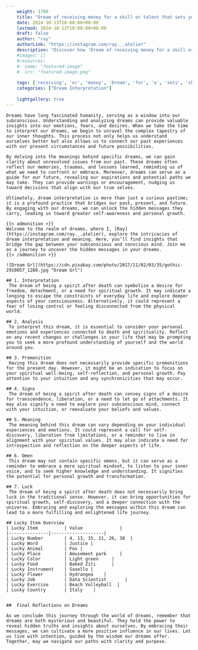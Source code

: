```yaml
---
    weight: 1780
    title: "Dream of receiving money for a skill or talent that sets you apart."  # Assuming 'title' column exists
    date: 2024-10-13T18:08:00+08:00
    lastmod: 2024-10-13T18:08:00+08:00
    draft: false
    author: "ray"
    authorLink: "https://instagram.com/ray._.atelier"
    description: "Discover how 'Dream of receiving money for a skill or talent that sets you apart.' can interpret your future and uncover its significant meanings in your life."
    #images: []
    #resources:
    #- name: "featured-image"
    #  src: "featured-image.png"
    
    tags: ['receiving', 'or', 'money', 'Dream', 'for', 'a', 'sets', 'skill', 'apart.', 'talent', 'of', 'that', 'you']
    categories: ["Dream Interpretation"]
    
    lightgallery: true
---
```

    
    Dreams have long fascinated humanity, serving as a window into our subconscious. Understanding and analyzing dreams can provide valuable insights into our emotions, fears, and desires. When we take the time to interpret our dreams, we begin to unravel the complex tapestry of our inner thoughts. This process not only helps us understand ourselves better but also allows us to connect our past experiences with our present circumstances and future possibilities.
    
    By delving into the meanings behind specific dreams, we can gain clarity about unresolved issues from our past. These dreams often reflect our memories, traumas, and lessons learned, reminding us of what we need to confront or embrace. Moreover, dreams can serve as a guide for our future, revealing our aspirations and potential paths we may take. They can provide warnings or encouragement, nudging us toward decisions that align with our true selves.
    
    Ultimately, dream interpretation is more than just a curious pastime; it is a profound practice that bridges our past, present, and future. By engaging with our dreams, we can unlock the hidden messages they carry, leading us toward greater self-awareness and personal growth.
    
    {{< admonition >}}
    Welcome to the realm of dreams, where I, [Ray](https://instagram.com/ray._.atelier), explore the intricacies of dream interpretation and meaning. Here, you’ll find insights that bridge the gap between your subconscious and conscious mind. Join me on a journey to uncover the hidden messages in your dreams.
    {{< /admonition >}}
    
    ![Dream Grl](https://cdn.pixabay.com/photo/2017/11/02/03/35/gothic-2910057_1280.jpg "Dream Grl")
    
    ## 1. Interpretation
     The dream of being a spirit after death can symbolize a desire for freedom, detachment, or a need for spiritual growth. It may indicate a longing to escape the constraints of everyday life and explore deeper aspects of your consciousness. Alternatively, it could represent a fear of losing control or feeling disconnected from the physical world.
    
    ## 2. Analysis
     To interpret this dream, it is essential to consider your personal emotions and experiences connected to death and spirituality. Reflect on any recent changes or challenges in your life that may be prompting you to seek a more profound understanding of yourself and the world around you.
    
    ## 3. Premonition
     Having this dream does not necessarily provide specific premonitions for the present day. However, it might be an indication to focus on your spiritual well-being, self-reflection, and personal growth. Pay attention to your intuition and any synchronicities that may occur.
    
    ## 4. Signs
     The dream of being a spirit after death can convey signs of a desire for transcendence, liberation, or a need to let go of attachments. It may also signify a need to explore your subconscious mind, connect with your intuition, or reevaluate your beliefs and values.
    
    ## 5. Meaning
     The meaning behind this dream can vary depending on your individual experiences and emotions. It could represent a call for self-discovery, liberation from limitations, or a reminder to live in alignment with your spiritual values. It may also indicate a need for introspection and reflection on the deeper aspects of life.
    
    ## 6. Omen
     This dream may not contain specific omens, but it can serve as a reminder to embrace a more spiritual mindset, to listen to your inner voice, and to seek higher knowledge and understanding. It signifies the potential for personal growth and transformation.
    
    ## 7. Luck
     The dream of being a spirit after death does not necessarily bring luck in the traditional sense. However, it can bring opportunities for spiritual growth, self-discovery, and a deeper connection with the universe. Embracing and exploring the messages within this dream can lead to a more fulfilling and enlightened life journey.
    
    ## Lucky Item Overview
    | Lucky Item          | Value              |
    |---------------|--------------------|
    | Lucky Number        | 4, 13, 15, 21, 26, 38  |
    | Lucky Word          | Justice |
    | Lucky Animal        | Fox |
    | Lucky Place         | Amusement park     |
    | Lucky Color         | Light green     |
    | Lucky Food          | Baked Ziti      |
    | Lucky Instrument    | Saxello |
    | Lucky Flower        | Hydrangea    |
    | Lucky Job           | Data Scientist       |
    | Lucky Exercise      | Beach Volleyball  |
    | Lucky Country       | Italy    |
    
    
    ##  Final Reflections on Dreams
    
    As we conclude this journey through the world of dreams, remember that dreams are both mysterious and beautiful. They hold the power to reveal hidden truths and insights about ourselves. By embracing their messages, we can cultivate a more positive influence in our lives. Let us live with intention, guided by the wisdom our dreams offer. Together, may we navigate our paths with clarity and purpose.
    